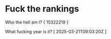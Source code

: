 # Fuck the rankings

Who the hell am I?
{ 15322219 }

What fucking year is it?
[ 2025-03-21T09:03:20Z ]
